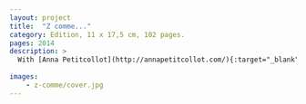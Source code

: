 ```yaml
---
layout: project
title:  "Z comme..."
category: Edition, 11 x 17,5 cm, 102 pages.
pages: 2014
description: >
  With [Anna Petitcollot](http://annapetitcollot.com/){:target="_blank"}.
  
images: 
    - z-comme/cover.jpg
---
```

